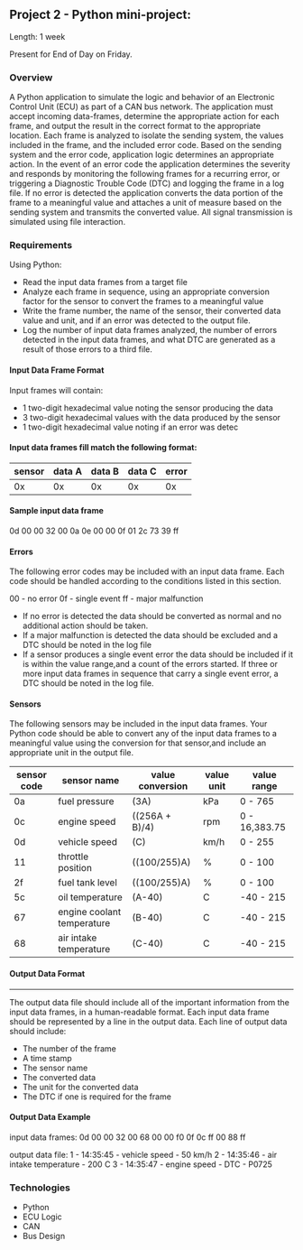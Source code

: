 ## Project 2 - Python mini-project: 
Length: 1 week

Present for End of Day on Friday.

### Overview

A Python application to simulate the logic and behavior of an Electronic Control Unit (ECU) as part of a CAN bus network. The application must accept incoming data-frames, determine the appropriate action for each frame, and output the result in the correct format to the appropriate location. Each frame is analyzed to isolate the sending system, the values included in the frame, and the included error code. Based on the sending system and the error code, application logic determines an appropriate action. In the event of an error code the application determines the severity and responds by monitoring the following frames for a recurring error, or triggering a Diagnostic Trouble Code (DTC) and logging the frame in a log file. If no error is detected the application converts the data portion of the frame to a meaningful value and attaches a unit of measure based on the sending system and transmits the converted value. All signal transmission is simulated using file interaction.

### Requirements

Using Python:
  - Read the input data frames from a target file
  - Analyze each frame in sequence, using an appropriate conversion factor for the sensor to convert
    the frames to a meaningful value
  - Write the frame number, the name of the sensor, their converted data value and unit,
    and if an error was detected to the output file.
  - Log the number of input data frames analyzed, the number of errors detected in the input data frames,
    and what DTC are generated as a result of those errors to a third file.

#### Input Data Frame Format
Input frames will contain:
- 1 two-digit hexadecimal value noting the sensor producing the data
- 3 two-digit hexadecimal values with the data produced by the sensor
- 1 two-digit hexadecimal value noting if an error was detec

#### Input data frames fill match the following format:
| sensor | data A | data B | data C | error
|-|-|-|-|-
| 0x   |   0x   |   0x   |   0x   |   0x


#### Sample input data frame
0d 00 00 32 00
0a 0e 00 00 0f
01 2c 73 39 ff


#### Errors
The following error codes may be included with an input data frame. Each code should be handled according to the 
conditions listed in this section.

00 - no error
0f - single event
ff - major malfunction

- If no error is detected the data should be converted as normal and no additional action should be taken.
- If a major malfunction is detected the data should be excluded and a DTC should be noted in the log file
- If a sensor produces a single event error the data should be included if it is within the value range,and a count of the errors started. If three or more input data frames in sequence that carry a single event error, a DTC should be noted in the log file.


#### Sensors
The following sensors may be included in the input data frames. Your Python code should be able to convert any of the input data frames to a meaningful value using the conversion for that sensor,and include an appropriate unit in the output file.

|sensor code | sensor name                | value conversion | value unit | value range|
|-|-|-|-|-|
|0a          | fuel pressure              | (3A)             | kPa        | 0 - 765
0c          | engine speed               | ((256A + B)/4)   | rpm        | 0 - 16,383.75
0d          | vehicle speed              | (C)              | km/h       | 0 - 255
11          | throttle position          | ((100/255)A)     | %          | 0 - 100
2f          | fuel tank level            | ((100/255)A)     | %          | 0 - 100
5c          | oil temperature            | (A-40)           | C          | -40 - 215
67          | engine coolant temperature | (B-40)           | C          | -40 - 215
68          | air intake temperature     | (C-40)           | C          | -40 - 215


#### Output Data Format
----------------------------
The output data file should include all of the important information from the input data frames, in a 
human-readable format. Each input data frame should be represented by a line in the output data.
Each line of output data should include:
- The number of the frame
- A time stamp
- The sensor name
- The converted data
- The unit for the converted data
- The DTC if one is required for the frame


#### Output Data Example

input data frames:
0d 00 00 32 00
68 00 00 f0 0f
0c ff 00 88 ff

output data file:
1 - 14:35:45 - vehicle speed - 50 km/h
2 - 14:35:46 - air intake temperature - 200 C
3 - 14:35:47 - engine speed - DTC - P0725

### Technologies

- Python
- ECU Logic
- CAN
- Bus Design
